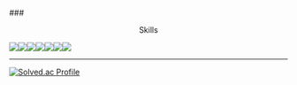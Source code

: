 ###<center>Skills</center>
<div style="display:flex; flex-direction:row;">
 <img src="https://img.shields.io/badge/Java-007396?style=for-the-badge&logo=Java&logoColor=white"> 
 <img src="https://img.shields.io/badge/Spring-6DB33F?style=for-the-badge&logo=spring&logoColor=white"> 
 <img src="https://img.shields.io/badge/Spring Boot-6DB33F?style=for-the-badge&logo=spring boot&logoColor=white"> 
 <img src="https://img.shields.io/badge/JPA-6DB33F?style=for-the-badge&logo=spring boot&logoColor=white">
 <img src="https://img.shields.io/badge/AWS EC2-FF9900?style=for-the-badge&logo=Amazon EC2&logoColor=white"> 
 <img src="https://img.shields.io/badge/AWS RDS-527FFF?style=for-the-badge&logo=amazonrds&logoColor=white"> 
 <img src="https://img.shields.io/badge/MySQL-4479A1?style=for-the-badge&logo=MySQL&logoColor=white"> 
</div>

---
 [![Solved.ac Profile](http://mazassumnida.wtf/api/v2/generate_badge?boj=lee2963)](https://solved.ac/lee2963/)
